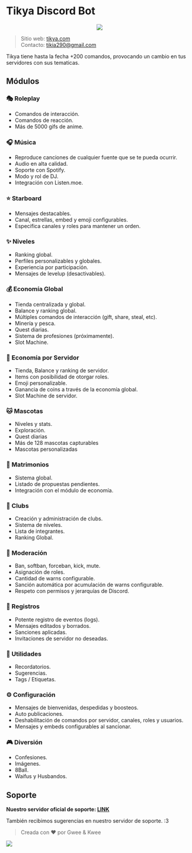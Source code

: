 # Tikya Discord Bot

<p align="center">
    <img src="https://geekflare.com/wp-content/uploads/2021/02/discord-bot-hosting.jpg">
</p>

> Sitio web: [tikya.com](https://tikya.netlify.app)  
Contacto: tikia290@gmail.com

Tikya tiene hasta la fecha +200 comandos, provocando un cambio en tus servidores con sus tematicas.   

## Módulos

### 🎭 Roleplay
- Comandos de interacción.  
- Comandos de reacción.     
- Más de 5000 gifs de anime.

### 🎧 Música
- Reproduce canciones de cualquier fuente que se te pueda ocurrir.  
- Audio en alta calidad.  
- Soporte con Spotify.  
- Modo y rol de DJ.  
- Integración con Listen.moe.

### ⭐ Starboard
- Mensajes destacables.     
- Canal, estrellas, embed y emoji configurables.  
- Especifica canales y roles para mantener un orden.

### ✨ Niveles
- Ranking global.  
- Perfiles personalizables y globales.  
- Experiencia por participación.  
- Mensajes de levelup (desactivables). 

### 💰 Economía Global
- Tienda centralizada y global.  
- Balance y ranking global.  
- Múltiples comandos de interacción (gift, share, steal, etc).  
- Minería y pesca.  
- Quest diarias.  
- Sistema de profesiones (próximamente).  
- Slot Machine.  

### 💸 Economía por Servidor
- Tienda, Balance y ranking de servidor.  
- Items con posibilidad de otorgar roles.  
- Emoji personalizable.  
- Ganancia de coins a través de la economía global.  
- Slot Machine de servidor.

### 🐱 Mascotas
- Niveles y stats.  
- Exploración.  
- Quest diarias   
- Más de 128 mascotas capturables   
- Mascotas personalizadas

### 💍 Matrimonios
- Sistema global.  
- Listado de propuestas pendientes.  
- Integración con el módulo de economía. 

### 🔶 Clubs
- Creación y administración de clubs.  
- Sistema de niveles.  
- Lista de integrantes.  
- Ranking Global.  

### 🔨 Moderación
- Ban, softban, forceban, kick, mute.   
- Asignación de roles.  
- Cantidad de warns configurable.
- Sanción automática por acumulación de warns configurable.  
- Respeto con permisos y jerarquías de Discord.

### 📖 Registros
- Potente registro de eventos (logs).  
- Mensajes editados y borrados.   
- Sanciones aplicadas.  
- Invitaciones de servidor no deseadas.  

### 📝 Utilidades
- Recordatorios.  
- Sugerencias.  
- Tags / Etiquetas.

### ⚙️ Configuración
- Mensajes de bienvenidas, despedidas y boosteos.   
- Auto publicaciones.  
- Deshabilitación de comandos por servidor, canales, roles y usuarios.    
- Mensajes y embeds configurables al sancionar.  

### 🎮 Diversión
- Confesiones.   
- Imágenes.   
- 8Ball.   
- Waifus y Husbandos.

## Soporte
**Nuestro servidor oficial de soporte: [LINK](https://discordapp.com/invite/nekotina)**

También recibimos sugerencias en nuestro servidor de soporte. :3

> Creada con ❤️ por Gwee & Kwee 

<img src="https://cdn.discordapp.com/attachments/644484615167541261/880624757261881414/nekotina_dango.gif">
